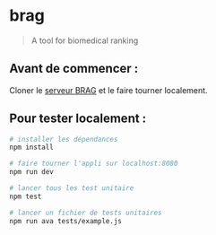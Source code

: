 # brag

> A tool for biomedical ranking

## Avant de commencer :

Cloner le [serveur BRAG](https://github.com/lydianish/brag-gs.git) et le faire tourner localement.

## Pour tester localement :

``` bash
# installer les dépendances
npm install

# faire tourner l'appli sur localhost:8080
npm run dev

# lancer tous les test unitaire
npm test

# lancer un fichier de tests unitaires
npm run ava tests/example.js

```
